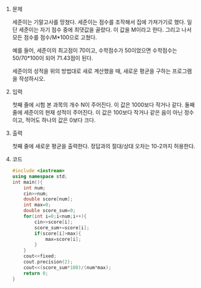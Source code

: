 1. 문제

   세준이는 기말고사를 망쳤다. 세준이는 점수를 조작해서 집에 가져가기로 했다. 일단 세준이는 자기 점수 중에 최댓값을 골랐다. 이 값을 M이라고 한다. 그리고 나서 모든 점수를 점수/M*100으로 고쳤다.

   예를 들어, 세준이의 최고점이 70이고, 수학점수가 50이었으면 수학점수는 50/70*100이 되어 71.43점이 된다.

   세준이의 성적을 위의 방법대로 새로 계산했을 때, 새로운 평균을 구하는 프로그램을 작성하시오.

2. 입력

   첫째 줄에 시험 본 과목의 개수 N이 주어진다. 이 값은 1000보다 작거나 같다. 둘째 줄에 세준이의 현재 성적이 주어진다. 이 값은 100보다 작거나 같은 음이 아닌 정수이고, 적어도 하나의 값은 0보다 크다.

3. 출력

   첫째 줄에 새로운 평균을 출력한다. 정답과의 절대/상대 오차는 10-2까지 허용한다.

4. 코드

   ```c++
   #include <iostream>
   using namespace std;
   int main(){
       int num;
       cin>>num;
       double score[num];
       int max=0;
       double score_sum=0;
       for(int i=0;i<num;i++){
           cin>>score[i];
           score_sum+=score[i];
           if(score[i]>max){
               max=score[i];
           }
       }
       cout<<fixed;
       cout.precision(2);
       cout<<(score_sum*100)/(num*max);
       return 0;
   }
   ```

   